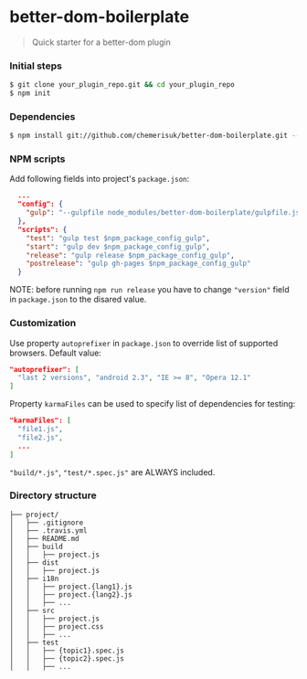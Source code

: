 # better-dom-boilerplate
> Quick starter for a better-dom plugin

### Initial steps

```sh
$ git clone your_plugin_repo.git && cd your_plugin_repo
$ npm init
```

### Dependencies

```sh
$ npm install git://github.com/chemerisuk/better-dom-boilerplate.git --save-dev
```

### NPM scripts
Add following fields into project's `package.json`:

```json
  ...
  "config": {
    "gulp": "--gulpfile node_modules/better-dom-boilerplate/gulpfile.js --cwd ."
  },
  "scripts": {
    "test": "gulp test $npm_package_config_gulp",
    "start": "gulp dev $npm_package_config_gulp",
    "release": "gulp release $npm_package_config_gulp",
    "postrelease": "gulp gh-pages $npm_package_config_gulp"
  }
```

NOTE: before running `npm run release` you have to change `"version"` field in `package.json` to the disared value.

### Customization
Use property `autoprefixer` in `package.json` to override list of supported browsers. Default value:

```json
"autoprefixer": [
  "last 2 versions", "android 2.3", "IE >= 8", "Opera 12.1"
]
```

Property `karmaFiles` can be used to specify list of dependencies for testing:

```json
"karmaFiles": [
  "file1.js",
  "file2.js",
  ...
]
```

`"build/*.js"`, `"test/*.spec.js"` are ALWAYS included.

### Directory structure
```
├── project/
│   ├── .gitignore
│   ├── .travis.yml
│   ├── README.md
│   ├── build
│   │   ├── project.js
│   ├── dist
│   │   ├── project.js
│   ├── i18n
│   │   ├── project.{lang1}.js
│   │   ├── project.{lang2}.js
│   │   ├── ...
│   ├── src
│   │   ├── project.js
│   │   ├── project.css
│   │   ├── ...
│   ├── test
│   │   ├── {topic1}.spec.js
│   │   ├── {topic2}.spec.js
│   │   ├── ...
```